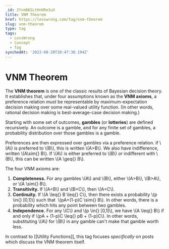 ```yaml
---
_id: 2YcmB6SLtHnHRe3uX
title: VNM Theorem
href: https://lesswrong.com/tag/vnm-theorem
slug: vnm-theorem
type: tag
tags:
  - LessWrong
  - Concept
  - Tag
synchedAt: '2022-08-29T10:47:30.194Z'
---
```


# VNM Theorem

The **VNM theorem** is one of the classic results of Bayesian decision theory. It establishes that, under four assumptions known as the **VNM axioms**, a preference relation *must* be representable by maximum-expectation decision making over some real-valued utility function. (In other words, rational decision making is best-average-case decision making.)

Starting with some set of outcomes, **gambles** (or **lotteries**) are defined recursively. An outcome is a gamble, and for any finite set of gambles, a probability distribution over those gambles is a gamble.

Preferences are then expressed over gambles via a preference relation. if \\(A\\) is preferred to \\(B\\), this is written \\(A>B\\). We also have indifference, written \\(A\\sim{} B\\). If \\(A\\) is either preferred to \\(B\\) *or* indifferent with \\(B\\), this can be written \\(A \\geq{} B\\).

The four VNM axioms are:

1. **Completeness.** For any gambles \\(A\\) and \\(B\\), either \\(A>B\\), \\(B>A\\), or \\(A \\sim{} B\\).
2. **Transitivity.** If \\(A<B\\) and \\(B<C\\), then \\(A<C\\).
3. **Continuity.** If \\(A \\leq{} B \\leq{} C\\), then there exists a probability \\(p \\in{} \[0,1\]\\) such that  \\(pA+(1-p)C \\sim{} B\\). In other words, there is a probability which hits any point between two gambles.
4. **Independence.** For any \\(C\\) and \\(p \\in{} \[0,1\]\\), we have \\(A \\leq{} B\\) if and only if \\(pA + (1-p)C \\leq{} pB + (1-p)C\\). In other words, substituting \\(A\\) for \\(B\\) in any gamble can't make that gamble worth less.

In contrast to [[Utility Functions]], this tag focuses *specifically* on posts which discuss the VNM theorem itself.
